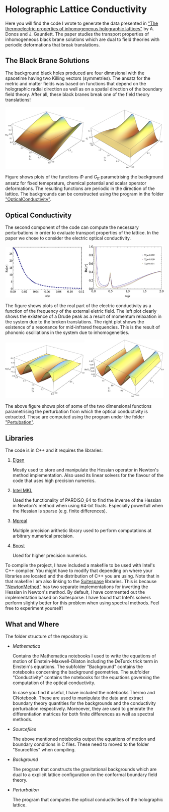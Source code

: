 # Holographic Lattice Conductivity

Here you will find the code I wrote to generate the data presented in ["The thermoelectric properties of inhomogeneous holographic lattices"](https://arxiv.org/abs/1409.6875) by A. Donos and J. Gauntlett. The paper studies the transport properties of inhomogeneous black brane solutions which are dual to field theories with periodic deformations that break translations.

The Black Brane Solutions
  ---
  The background black holes produced are four dimnsional with the spacetime having two Killing vectors (symmetries). The ansatz for the metric and matter fields was based on functions that depend on the holographic radial direction as well as on a spatial direction of the boundary field theory. After all, these black branes break one of the field theory translations!
  
<p align="center">
<img src="images/Phi.png" width=50% height=50%><img src="images/Gtt.png" width=50% height=50%>
</p>

   Figure shows plots of the functions $\Phi$ and $G_{tt}$ parametrising the background ansatz for fixed temeprature, chemical potential and scalar operator deformations. The resulting functions are periodic in the direction of the lattice. The backgrounds can be constructed using the program in the folder ["OpticalConductivity"](OpticalConductivity/main.cpp).

Optical Conductivity
---
The second component of the code can compute the necessary perturbations in order to evaluate transport properties of the lattice. In the paper we chose to consider the electric optical conductivity.

<p align="center">
<img src="images/ReS.png" width=50% height=50%><img src="images/ReSReso.png" width=50% height=50%>
</p>

The figure shows plots of the real part of the electric conductivity as a function of the frequency of the external eletric field. The left plot clearly shows the existence of a Drude peak as a result of momentum relaxation in the system due to the broken translations. The right plot shows the existence of a resonance for mid-infrared frequencies. This is the result of phononic oscillations in the system due to inhomogeneities.

<p align="center">
<img src="images/Rehtt.png" width=50% height=50%><img src="images/Rehyy.png" width=50% height=50%>
</p>

The above figure shows plot of some of the two dimensional functions parametrising the perturbation from which the optical conductivity is extracted. These are computed using the program under the folder ["Pertubation"](Perturbation/main.cpp).

Libraries
---
The code is in C++ and it requires the libraries:
1) [Eigen](https://eigen.tuxfamily.org/index.php?title%253DMain_Page)

   Mostly used to store and manipulate the Hessian operator in Newton's method implementation. Also used its linear solvers for the flavour of the code that uses high precision numerics.

2) [Intel MKL](https://www.intel.com/content/www/us/en/developer/tools/oneapi/onemkl.html)

   Used the functionality of PARDISO_64 to find the inverse of the Hessian in Newton's method when using 64-bit floats. Especially powerfull when the Hessian is sparse (e.g. finite differences).

3) [Mpreal](https://github.com/advanpix/mpreal)

   Multiple precision arithetic library used to perform computations at arbitrary numerical precision.

4) [Boost](https://www.boost.org/)

   Used for higher precision numerics.

To compile the project, I have included a makefile to be used with Intel's C++ compiler. You might have to modify that depending on where your libraries are located and the distribution of C++ you are using. Note that in that makefile I am also linking to the [Suitespase](https://people.engr.tamu.edu/davis/suitesparse.html) libraries. This is because ["NewtonMethod"](NewtonMethod.cpp) has two separate implementations for inverting the Hessian in Newton's method. By default, I have commented out the implementation based on Suitesparse. I have found that Intel's solvers perform slightly better for this problem when using spectral methods. Feel free to experiment yourself!


What and Where
---
The folder structure of the repository is:

 * *Mathematica*

   Contains the Mathematica notebooks I used to write the equations of motion of Einstein-Maxwell-Dilaton including the DeTurck trick term in Einstein's equations. The subfolder "Background" contains the notebooks concerning the background geometries. The subfolder "Conductivity" contains the notebooks for the equations governing the computation of the optical conductivity.
   
   In case you find it useful, I have included the notebooks Thermo and CNotebook. These are used to manipulate the data and extract boundary theory quantities for the backgrounds and the conductivity perturbation respectively. Moreoever, they are used to generate the differentiation matrices for both finite differences as well as spectral methods.

 * *Sourcefiles*

   The above mentioned notebooks output the equations of motion and boundary conditions in C files. These need to moved to the folder "Sourcefiles" when compiling.

* *Background*

  The program that constructs the gravitational backgrounds which are dual to a explicit lattice configuration on the conformal boundary field theory.

* *Perturbation*

   The program that computes the optical conductivities of the holographic lattice.
